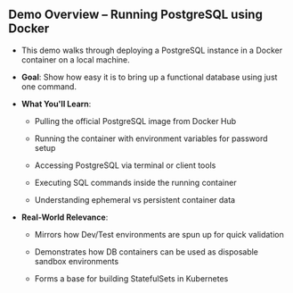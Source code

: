 ## Demo Overview – Running PostgreSQL using Docker

-   This demo walks through deploying a PostgreSQL instance in a Docker container on a local machine.
    
-   **Goal**: Show how easy it is to bring up a functional database using just one command.
    
-   **What You'll Learn**:
    
    -   Pulling the official PostgreSQL image from Docker Hub
        
    -   Running the container with environment variables for password setup
        
    -   Accessing PostgreSQL via terminal or client tools
        
    -   Executing SQL commands inside the running container
        
    -   Understanding ephemeral vs persistent container data
        
-   **Real-World Relevance**:
    
    -   Mirrors how Dev/Test environments are spun up for quick validation
        
    -   Demonstrates how DB containers can be used as disposable sandbox environments
        
    -   Forms a base for building StatefulSets in Kubernetes
